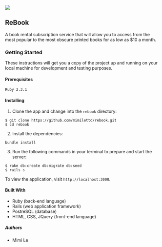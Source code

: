 <img src="http://g.recordit.co/vQCagOBgFn.gif">

## ReBook

A book rental subscription service that will allow you to access from the most popular to the most obscure printed books for as low as $10 a month.

### Getting Started

These instructions will get you a copy of the project up and running on your local machine for development and testing purposes.

#### Prerequisites

```
Ruby 2.3.1
```

#### Installing

1. Clone the app and change into the `rebook` directory:

```
$ git clone https://github.com/mimilettd/rebook.git
$ cd rebook
```

2. Install the dependencies:

```
bundle install
```

3. Run the following commands in your terminal to prepare and start the server:

```
$ rake db:create db:migrate db:seed
$ rails s
```

To view the application, visit `http://localhost:3000`.

#### Built With

  * Ruby (back-end language)
  * Rails (web application framework)
  * PostreSQL (database)
  * HTML, CSS, JQuery (front-end language)
  
##### Authors

  * Mimi Le
